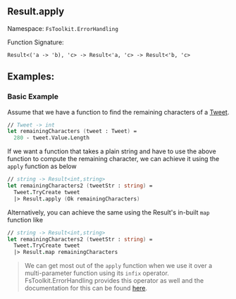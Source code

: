 ## Result.apply

Namespace: `FsToolkit.ErrorHandling`

Function Signature:

```
Result<('a -> 'b), 'c> -> Result<'a, 'c> -> Result<'b, 'c>
```

## Examples:

### Basic Example

Assume that we have a function to find the remaining characters of a [Tweet](../result/map3.md#tweet).

```fsharp
// Tweet -> int
let remainingCharacters (tweet : Tweet) =
  280 - tweet.Value.Length
```

If we want a function that takes a plain string and have to use the above function to compute the remaining character, we can achieve it using the `apply` function as below

```fsharp
// string -> Result<int,string>
let remainingCharacters2 (tweetStr : string) =
  Tweet.TryCreate tweet
  |> Result.apply (Ok remainingCharacters)
```

Alternatively, you can achieve the same using the Result's in-built `map` function like

```fsharp
// string -> Result<int,string>
let remainingCharacters2 (tweetStr : string) =
  Tweet.TryCreate tweet
  |> Result.map remainingCharacters
```

> We can get most out of the `apply` function when we use it over a multi-parameter function using its `infix` operator. FsToolkit.ErrorHandling provides this operator as well and the documentation for this can be found [here](TODO).